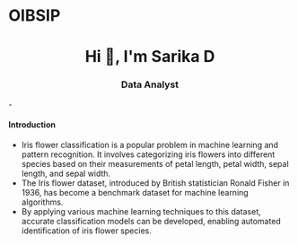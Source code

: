 # OIBSIP
<h1 align="center">Hi 👋, I'm Sarika D</h1>
<h3 align="center">Data Analyst</h3>

-<h4 aligh="left"> Introduction</h4>
-  Iris flower classification is a popular problem in machine learning and pattern recognition. It involves categorizing iris flowers into different species based on their measurements of petal length, petal width, sepal length, and sepal width.
-  The Iris flower dataset, introduced by British statistician Ronald Fisher in 1936, has become a benchmark dataset for machine learning algorithms.
-  By applying various machine learning techniques to this dataset, accurate classification models can be developed, enabling automated identification of iris flower species. 
<p align="left">
</p>
